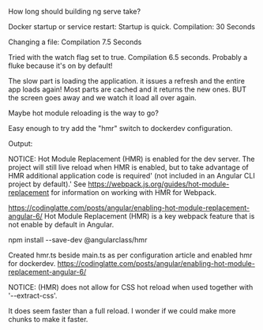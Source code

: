 
How long should building ng serve take?

Docker startup or service restart:
Startup is quick.
Compilation:	30 Seconds

Changing a file: Compilation 7.5 Seconds

Tried with the watch flag set to true. Compilation 6.5 seconds. Probably a fluke because it's on by default!

The slow part is loading the application. it issues a refresh and the entire app loads again! 
Most parts are cached and it returns the new ones. BUT the screen goes away and we watch it load all over again.


Maybe hot module reloading is the way to go?


Easy enough to try add the "hmr" switch to dockerdev configuration.

Output:

NOTICE: Hot Module Replacement (HMR) is enabled for the dev server.
The project will still live reload when HMR is enabled, but to take advantage of HMR additional application code is required'
(not included in an Angular CLI project by default).'
See https://webpack.js.org/guides/hot-module-replacement for information on working with HMR for Webpack.


https://codinglatte.com/posts/angular/enabling-hot-module-replacement-angular-6/
Hot Module Replacement (HMR) is a key webpack feature that is not enable by default in Angular. 

npm install --save-dev @angularclass/hmr

Created hmr.ts beside main.ts as per configuration article and enabled hmr for dockerdev.
https://codinglatte.com/posts/angular/enabling-hot-module-replacement-angular-6/


NOTICE: (HMR) does not allow for CSS hot reload when used together with '--extract-css'.

It does seem faster than a full reload. I wonder if we could make more chunks to make it faster.